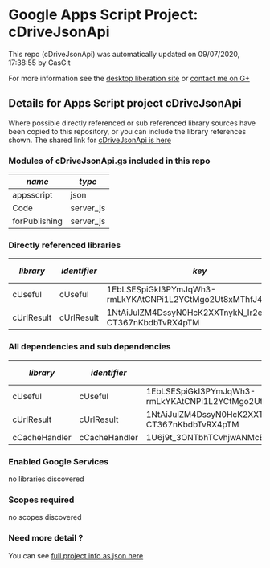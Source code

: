 # Google Apps Script Project: cDriveJsonApi
This repo (cDriveJsonApi) was automatically updated on 09/07/2020, 17:38:55 by GasGit

For more information see the [desktop liberation site](http://ramblings.mcpher.com/Home/excelquirks/drivesdk/gettinggithubready "desktop liberation") or [contact me on G+](https://plus.google.com/+BruceMcpherson "Bruce McPherson - GDE")
## Details for Apps Script project cDriveJsonApi
Where possible directly referenced or sub referenced library sources have been copied to this repository, or you can include the library references shown. 
The shared link for [cDriveJsonApi is here](https://script.google.com/d/1P0ZbhWVxXcYU8kJxtpdzm_tNuoBa34NLAubBUgEqsW7-pvEg5NVppTyx/edit?usp=sharing "open in the GAS IDE")

### Modules of cDriveJsonApi.gs included in this repo
*name*|*type*
--- | --- 
appsscript| json
Code| server_js
forPublishing| server_js
### Directly referenced libraries
*library*|*identifier*|*key*|*version*|*dev mode*|*source*|
--- | --- | --- | --- | --- | --- 
cUseful| cUseful|1EbLSESpiGkI3PYmJqWh3-rmLkYKAtCNPi1L2YCtMgo2Ut8xMThfJ41Ex|117|no|[here](libraries/cUseful "library source")
cUrlResult| cUrlResult|1NtAiJulZM4DssyN0HcK2XXTnykN_Ir2ee2pXV-CT367nKbdbTvRX4pTM|19|no|[here](libraries/cUrlResult "library source")
### All dependencies and sub dependencies
*library*|*identifier*|*key*|*version*|*dev mode*|*source*|
--- | --- | --- | --- | --- | --- 
cUseful| cUseful|1EbLSESpiGkI3PYmJqWh3-rmLkYKAtCNPi1L2YCtMgo2Ut8xMThfJ41Ex|117|no|[here](libraries/cUseful "library source")
cUrlResult| cUrlResult|1NtAiJulZM4DssyN0HcK2XXTnykN_Ir2ee2pXV-CT367nKbdbTvRX4pTM|19|no|[here](libraries/cUrlResult "library source")
cCacheHandler| cCacheHandler|1U6j9t_3ONTbhTCvhjwANMcEXeHXr4shgzTG0ZrRnDYLcFl3_IH2b2eAY|18|no|[here](libraries/cCacheHandler "library source")
### Enabled Google Services
no libraries discovered
### Scopes required
no scopes discovered
### Need more detail ?
You can see [full project info as json here](info.json)
